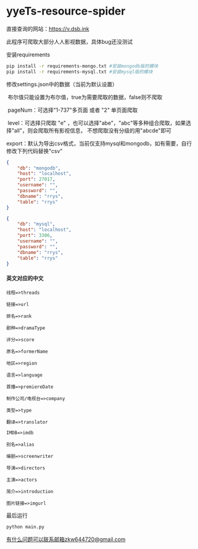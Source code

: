 # yyeTs-resource-spider

直接查询的网站：https://v.dsb.ink

此程序可爬取大部分人人影视数据，具体bug还没测试

安装requirements

```bash
pip install -r requirements-mongo.txt #安装mongodb版的模块
pip install -r requirements-mysql.txt #安装mysql版的模块
```

修改settings.json中的数据（当前为默认设置）

​	布尔值只能设置为布尔值，true为需要爬取的数据，false则不爬取

​	pageNum：可选择"1-737"多页面 或者 "2" 单页面爬取

​	level：可选择只爬取 "e" ，也可以选择"abe"，"abc"等多种组合爬取，如果选择"all"，则会爬取所有影视信息， 不想爬取没有分级的用"abcde"即可

​	export：默认为导出csv格式，当前仅支持mysql和mongodb，如有需要，自行修改下列代码替换"csv"

```json
{
    "db": "mongodb",
    "host": "localhost",
    "port": 27017,
    "username": "",
    "password": "",
    "dbname": "rrys",
    "table": "rrys"
}
```
```json
{
    "db": "mysql",
    "host": "localhost",
    "port": 3306,
    "username": "",
    "password": "",
    "dbname": "rrys",
    "table": "rrys"
}
```


#### 英文对应的中文

    线程=>threads
    
    链接=>url
    
    排名=>rank
    
    剧种=>dramaType
    
    评分=>score
    
    原名=>formerName
    
    地区=>region
    
    语言=>language
    
    首播=>premiereDate
    
    制作公司/电视台=>company
    
    类型=>type
    
    翻译=>translator
    
    IMDB=>imdb
    
    别名=>alias
    
    编剧=>screenwriter
    
    导演=>directors
    
    主演=>actors
    
    简介=>introduction
    
    图片链接=>imgurl


最后运行

```bash
python main.py
```

有什么问题可以联系邮箱zkw644720@gmail.com
